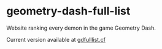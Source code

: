 # geometry-dash-full-list
Website ranking every demon in the game Geometry Dash.

Current version available at <a href="https://www.gdfulllist.cf">gdfulllist.cf</a>
